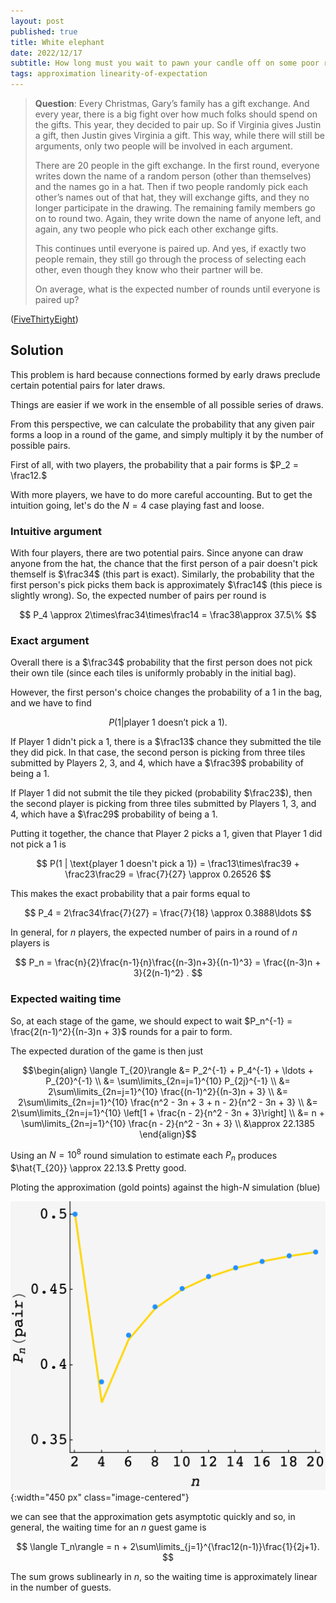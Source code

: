 ```yaml
---
layout: post
published: true
title: White elephant
date: 2022/12/17
subtitle: How long must you wait to pawn your candle off on some poor relative?
tags: approximation linearity-of-expectation 
---
```


>**Question**: Every Christmas, Gary’s family has a gift exchange. And every year, there is a big fight over how much folks should spend on the gifts. This year, they decided to pair up. So if Virginia gives Justin a gift, then Justin gives Virginia a gift. This way, while there will still be arguments, only two people will be involved in each argument.
>
>There are $20$ people in the gift exchange. In the first round, everyone writes down the name of a random person (other than themselves) and the names go in a hat. Then if two people randomly pick each other’s names out of that hat, they will exchange gifts, and they no longer participate in the drawing. The remaining family members go on to round two. Again, they write down the name of anyone left, and again, any two people who pick each other exchange gifts.  
>
>This continues until everyone is paired up. And yes, if exactly two people remain, they still go through the process of selecting each other, even though they know who their partner will be.
>
>On average, what is the expected number of rounds until everyone is paired up?

<!--more-->

([FiveThirtyEight](https://fivethirtyeight.com/features/can-you-make-it-to-2023/))

## Solution

This problem is hard because connections formed by early draws preclude certain potential pairs for later draws. 

Things are easier if we work in the ensemble of all possible series of draws. 

<!-- I'm going to make the simplifying assumption that each pair is independent.  -->

From this perspective, we can calculate the probability that any given pair forms a loop in a round of the game, and simply multiply it by the number of possible pairs.

First of all, with two players, the probability that a pair forms is $P_2 = \frac12.$

With more players, we have to do more careful accounting. But to get the intuition going, let's do the $N=4$ case playing fast and loose. 

### Intuitive argument

With four players, there are two potential pairs. Since anyone can draw anyone from the hat, the chance that the first person of a pair doesn't pick themself is $\frac34$ (this part is exact). Similarly, the probability that the first person's pick picks them back is approximately $\frac14$ (this piece is slightly wrong). So, the expected number of pairs per round is

$$ P_4 \approx 2\times\frac34\times\frac14 = \frac38\approx 37.5\% $$

### Exact argument

Overall there is a $\frac34$ probability that the first person does not pick their own tile (since each tiles is uniformly probably in the initial bag). 

However, the first person's choice changes the probability of a $1$ in the bag, and we have to find 

$$ P(1 | \text{player 1 doesn't pick a 1}). $$

If Player 1 didn't pick a $1,$ there is a $\frac13$ chance they submitted the tile they did pick. In that case, the second person is picking from three tiles submitted by Players 2, 3, and 4, which have a $\frac39$ probability of being a $1.$

If Player 1 did not submit the tile they picked (probability $\frac23$), then the second player is picking from three tiles submitted by Players 1, 3, and 4, which have a $\frac29$ probability of being a $1.$

Putting it together, the chance that Player 2 picks a $1,$ given that Player 1 did not pick a 1 is 

$$ P(1 | \text{player 1 doesn't pick a 1}) = \frac13\times\frac39 + \frac23\frac29 = \frac{7}{27} \approx 0.26526 $$

This makes the exact probability that a pair forms equal to 

$$ P_4 = 2\frac34\frac{7}{27} = \frac{7}{18} \approx 0.3888\ldots $$

In general, for $n$ players, the expected number of pairs in a round of $n$ players is

$$ P_n = \frac{n}{2}\frac{n-1}{n}\frac{(n-3)n+3}{(n-1)^3} = \frac{(n-3)n + 3}{2(n-1)^2} . $$
<!-- $$ P_n = \frac{n}{2}\frac{n-1}{n^2} = \frac{n-1}{2n}. $$ -->

### Expected waiting time

So, at each stage of the game, we should expect to wait $P_n^{-1} = \frac{2(n-1)^2}{(n-3)n + 3}$ rounds for a pair to form.

The expected duration of the game is then just 

$$\begin{align}
  \langle T_{20}\rangle &= P_2^{-1} + P_4^{-1} + \ldots + P_{20}^{-1} \\
  &= \sum\limits_{2n=j=1}^{10} P_{2j}^{-1} \\
  &= 2\sum\limits_{2n=j=1}^{10} \frac{(n-1)^2}{(n-3)n + 3} \\
  &= 2\sum\limits_{2n=j=1}^{10} \frac{n^2 - 3n + 3 + n - 2}{n^2 - 3n + 3} \\
  &= 2\sum\limits_{2n=j=1}^{10} \left[1 + \frac{n - 2}{n^2 - 3n + 3}\right] \\
  &= n + \sum\limits_{2n=j=1}^{10} \frac{n - 2}{n^2 - 3n + 3} \\
  &\approx 22.1385
\end{align}$$

Using an $N = 10^8$ round simulation to estimate each $P_n$ produces $\hat{T_{20}} \approx 22.13.$ Pretty good.

Ploting the approximation (gold points) against the high-$N$ simulation (blue)

![](/img/2022-12-17-christmas-game.png){:width="450 px" class="image-centered"}

we can see that the approximation gets asymptotic quickly and so, in general, the waiting time for an $n$ guest game is

$$ \langle T_n\rangle = n + 2\sum\limits_{j=1}^{\frac12(n-1)}\frac{1}{2j+1}. $$

The sum grows sublinearly in $n,$ so the waiting time is approximately linear in the number of guests.

<br>
